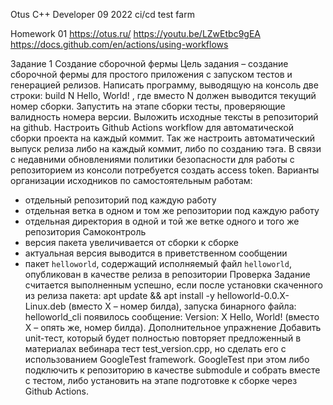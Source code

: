 Otus C++ Developer 09 2022 ci/cd test farm

Homework 01
https://otus.ru/
https://youtu.be/LZwEtbc9gEA
https://docs.github.com/en/actions/using-workflows

Задание 1
Создание сборочной фермы
Цель задания – создание сборочной фермы для простого приложения c запуском тестов и
генерацией релизов.
Написать программу, выводящую на консоль две строки:
build N
Hello, World!
, где вместо N должен выводится текущий номер сборки. Запустить на этапе сборки тесты,
проверяющие валидность номера версии. Выложить исходные тексты в репозиторий на github.
Настроить Github Actions workflow для автоматической сборки проекта на каждый коммит. Так же
настроить автоматический выпуск релиза либо на каждый коммит, либо по созданию тэга.
В связи с недавними обновлениями политики безопасности для работы с репозиторием из консоли
потребуется создать access token.
Варианты организации исходников по самостоятельным работам:
- отдельный репозиторий под каждую работу
- отдельная ветка в одном и том же репозитории под каждую работу
- отдельная директория в одной и той же ветке одного и того же репозитория
Самоконтроль
- версия пакета увеличивается от сборки к сборке
- актуальная версия выводится в приветственном сообщении
- пакет `helloworld`, содержащий исполняемый файл `helloworld`, опубликован в качестве релиза в
репозитории
Проверка
Задание считается выполненным успешно, если после установки скаченного из релиза пакета:
 apt update && apt install -y helloworld-0.0.X-Linux.deb
(вместо X – номер билда), запуска бинарного файла:
 helloworld_cli
появилось сообщение:
 Version: X
 Hello, World!
(вместо X – опять же, номер билда).
Дополнительное упражнение
Добавить unit-тест, который будет полностью повторяет предложенный в материалах вебинара тест
test_version.cpp, но сделать его с использованием GoogleTest framework. GoogleTest при этом либо
подключить к репозиторию в качестве submodule и собрать вместе с тестом, либо установить на
этапе подготовке к сборке через Github Actions.